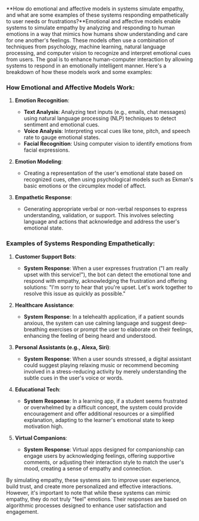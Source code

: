**How do emotional and affective models in systems simulate empathy, and what are some examples of these systems responding empathetically to user needs or frustrations?**Emotional and affective models enable systems to simulate empathy by analyzing and responding to human emotions in a way that mimics how humans show understanding and care for one another's feelings. These models often use a combination of techniques from psychology, machine learning, natural language processing, and computer vision to recognize and interpret emotional cues from users. The goal is to enhance human-computer interaction by allowing systems to respond in an emotionally intelligent manner. Here's a breakdown of how these models work and some examples:

### How Emotional and Affective Models Work:

1. **Emotion Recognition**: 
   - **Text Analysis**: Analyzing text inputs (e.g., emails, chat messages) using natural language processing (NLP) techniques to detect sentiment and emotional cues.
   - **Voice Analysis**: Interpreting vocal cues like tone, pitch, and speech rate to gauge emotional states.
   - **Facial Recognition**: Using computer vision to identify emotions from facial expressions.
   
2. **Emotion Modeling**:
   - Creating a representation of the user's emotional state based on recognized cues, often using psychological models such as Ekman's basic emotions or the circumplex model of affect.
   
3. **Empathetic Response**:
   - Generating appropriate verbal or non-verbal responses to express understanding, validation, or support. This involves selecting language and actions that acknowledge and address the user's emotional state.

### Examples of Systems Responding Empathetically:

1. **Customer Support Bots**:
   - **System Response**: When a user expresses frustration ("I am really upset with this service!"), the bot can detect the emotional tone and respond with empathy, acknowledging the frustration and offering solutions: "I'm sorry to hear that you're upset. Let's work together to resolve this issue as quickly as possible."

2. **Healthcare Assistance**:
   - **System Response**: In a telehealth application, if a patient sounds anxious, the system can use calming language and suggest deep-breathing exercises or prompt the user to elaborate on their feelings, enhancing the feeling of being heard and understood.

3. **Personal Assistants (e.g., Alexa, Siri)**:
   - **System Response**: When a user sounds stressed, a digital assistant could suggest playing relaxing music or recommend becoming involved in a stress-reducing activity by merely understanding the subtle cues in the user's voice or words.

4. **Educational Tech**:
   - **System Response**: In a learning app, if a student seems frustrated or overwhelmed by a difficult concept, the system could provide encouragement and offer additional resources or a simplified explanation, adapting to the learner's emotional state to keep motivation high.

5. **Virtual Companions**:
   - **System Response**: Virtual apps designed for companionship can engage users by acknowledging feelings, offering supportive comments, or adjusting their interaction style to match the user's mood, creating a sense of empathy and connection.

By simulating empathy, these systems aim to improve user experience, build trust, and create more personalized and effective interactions. However, it's important to note that while these systems can mimic empathy, they do not truly "feel" emotions. Their responses are based on algorithmic processes designed to enhance user satisfaction and engagement.